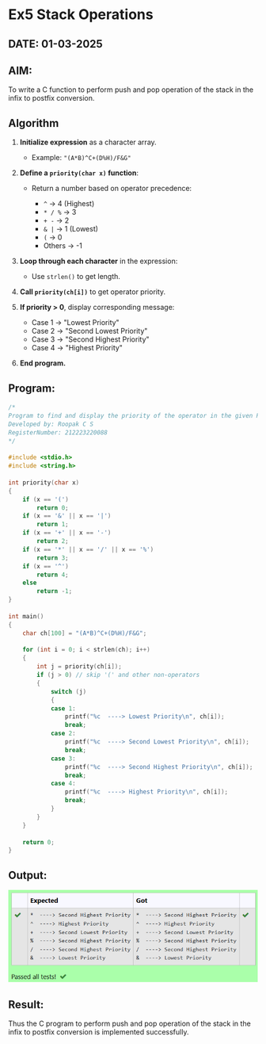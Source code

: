 # Ex5 Stack Operations
## DATE: 01-03-2025
## AIM:
To write a C function to perform push and pop operation of the stack in the infix to postfix conversion.

## Algorithm
1. **Initialize expression** as a character array.

   * Example: `"(A*B)^C+(D%H)/F&G"`

2. **Define a `priority(char x)` function**:

   * Return a number based on operator precedence:

     * `^` → 4 (Highest)
     * `* / %` → 3
     * `+ -` → 2
     * `& |` → 1 (Lowest)
     * `(` → 0
     * Others → -1

3. **Loop through each character** in the expression:

   * Use `strlen()` to get length.

4. **Call `priority(ch[i])`** to get operator priority.

5. **If priority > 0**, display corresponding message:

   * Case 1 → "Lowest Priority"
   * Case 2 → "Second Lowest Priority"
   * Case 3 → "Second Highest Priority"
   * Case 4 → "Highest Priority"

6. **End program.**

## Program:
```c
/*
Program to find and display the priority of the operator in the given Postfix expression
Developed by: Roopak C S
RegisterNumber: 212223220088
*/

#include <stdio.h>
#include <string.h>

int priority(char x)
{
    if (x == '(')
        return 0;
    if (x == '&' || x == '|')
        return 1;
    if (x == '+' || x == '-')
        return 2;
    if (x == '*' || x == '/' || x == '%')
        return 3;
    if (x == '^')
        return 4;
    else
        return -1;
}

int main()
{
    char ch[100] = "(A*B)^C+(D%H)/F&G";

    for (int i = 0; i < strlen(ch); i++)
    {
        int j = priority(ch[i]);
        if (j > 0) // skip '(' and other non-operators
        {
            switch (j)
            {
            case 1:
                printf("%c  ----> Lowest Priority\n", ch[i]);
                break;
            case 2:
                printf("%c  ----> Second Lowest Priority\n", ch[i]);
                break;
            case 3:
                printf("%c  ----> Second Highest Priority\n", ch[i]);
                break;
            case 4:
                printf("%c  ----> Highest Priority\n", ch[i]);
                break;
            }
        }
    }

    return 0;
}
```

## Output:
![alt text](image-4.png)


## Result:
Thus the C program to perform push and pop operation of the stack in the infix to postfix conversion is implemented successfully.
